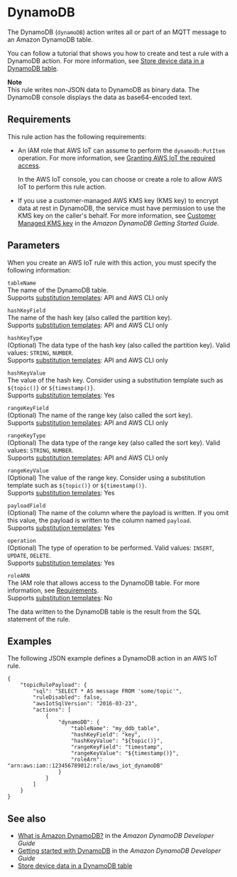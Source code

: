 # DynamoDB<a name="dynamodb-rule-action"></a>

The DynamoDB \(`dynamoDB`\) action writes all or part of an MQTT message to an Amazon DynamoDB table\. 

You can follow a tutorial that shows you how to create and test a rule with a DynamoDB action\. For more information, see [Store device data in a DynamoDB table](iot-ddb-rule.md)\.

**Note**  
This rule writes non\-JSON data to DynamoDB as binary data\. The DynamoDB console displays the data as base64\-encoded text\.

## Requirements<a name="dynamodb-rule-action-requirements"></a>

This rule action has the following requirements:
+ An IAM role that AWS IoT can assume to perform the `dynamodb:PutItem` operation\. For more information, see [Granting AWS IoT the required access](iot-create-role.md)\.

  In the AWS IoT console, you can choose or create a role to allow AWS IoT to perform this rule action\.
+  If you use a customer\-managed AWS KMS key \(KMS key\) to encrypt data at rest in DynamoDB, the service must have permission to use the KMS key on the caller's behalf\. For more information, see [Customer Managed KMS key](https://docs.aws.amazon.com/amazondynamodb/latest/developerguide/encryption.howitworks.html#managed-cmk-customer-managed) in the *Amazon DynamoDB Getting Started Guide*\.

## Parameters<a name="dynamodb-rule-action-parameters"></a>

When you create an AWS IoT rule with this action, you must specify the following information:

`tableName`  
The name of the DynamoDB table\.  
Supports [substitution templates](iot-substitution-templates.md): API and AWS CLI only

`hashKeyField`  
The name of the hash key \(also called the partition key\)\.  
Supports [substitution templates](iot-substitution-templates.md): API and AWS CLI only

`hashKeyType`  
\(Optional\) The data type of the hash key \(also called the partition key\)\. Valid values: `STRING`, `NUMBER`\.  
Supports [substitution templates](iot-substitution-templates.md): API and AWS CLI only

`hashKeyValue`  
The value of the hash key\. Consider using a substitution template such as `${topic()}` or `${timestamp()}`\.  
Supports [substitution templates](iot-substitution-templates.md): Yes

`rangeKeyField`  
\(Optional\) The name of the range key \(also called the sort key\)\.  
Supports [substitution templates](iot-substitution-templates.md): API and AWS CLI only

`rangeKeyType`  
\(Optional\) The data type of the range key \(also called the sort key\)\. Valid values: `STRING`, `NUMBER`\.  
Supports [substitution templates](iot-substitution-templates.md): API and AWS CLI only

`rangeKeyValue`  
\(Optional\) The value of the range key\. Consider using a substitution template such as `${topic()}` or `${timestamp()}`\.  
Supports [substitution templates](iot-substitution-templates.md): Yes

`payloadField`  
\(Optional\) The name of the column where the payload is written\. If you omit this value, the payload is written to the column named `payload`\.  
Supports [substitution templates](iot-substitution-templates.md): Yes

`operation`  
\(Optional\) The type of operation to be performed\. Valid values: `INSERT`, `UPDATE`, `DELETE`\.  
Supports [substitution templates](iot-substitution-templates.md): Yes

`roleARN`  
The IAM role that allows access to the DynamoDB table\. For more information, see [Requirements](#dynamodb-rule-action-requirements)\.  
Supports [substitution templates](iot-substitution-templates.md): No

The data written to the DynamoDB table is the result from the SQL statement of the rule\.

## Examples<a name="dynamodb-rule-action-examples"></a>

The following JSON example defines a DynamoDB action in an AWS IoT rule\.

```
{
    "topicRulePayload": {
        "sql": "SELECT * AS message FROM 'some/topic'", 
        "ruleDisabled": false,
        "awsIotSqlVersion": "2016-03-23",
        "actions": [
            {
                "dynamoDB": {
                    "tableName": "my_ddb_table",
                    "hashKeyField": "key",
                    "hashKeyValue": "${topic()}",
                    "rangeKeyField": "timestamp",
                    "rangeKeyValue": "${timestamp()}",
                    "roleArn": "arn:aws:iam::123456789012:role/aws_iot_dynamoDB"
                }
            }
        ]
    }
}
```

## See also<a name="dynamodb-rule-action-see-also"></a>
+ [What is Amazon DynamoDB?](https://docs.aws.amazon.com/amazondynamodb/latest/developerguide/) in the *Amazon DynamoDB Developer Guide*
+ [Getting started with DynamoDB](https://docs.aws.amazon.com/amazondynamodb/latest/developerguide/GettingStartedDynamoDB.html) in the *Amazon DynamoDB Developer Guide*
+ [Store device data in a DynamoDB table](iot-ddb-rule.md)